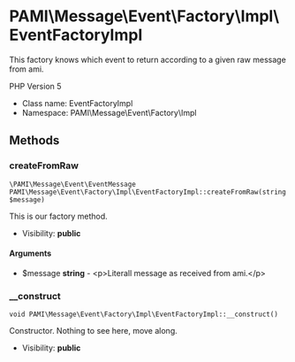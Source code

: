 PAMI\Message\Event\Factory\Impl\EventFactoryImpl
===============

This factory knows which event to return according to a given raw message
from ami.

PHP Version 5


* Class name: EventFactoryImpl
* Namespace: PAMI\Message\Event\Factory\Impl







Methods
-------


### createFromRaw

    \PAMI\Message\Event\EventMessage PAMI\Message\Event\Factory\Impl\EventFactoryImpl::createFromRaw(string $message)

This is our factory method.



* Visibility: **public**


#### Arguments
* $message **string** - &lt;p&gt;Literall message as received from ami.&lt;/p&gt;



### __construct

    void PAMI\Message\Event\Factory\Impl\EventFactoryImpl::__construct()

Constructor. Nothing to see here, move along.



* Visibility: **public**



